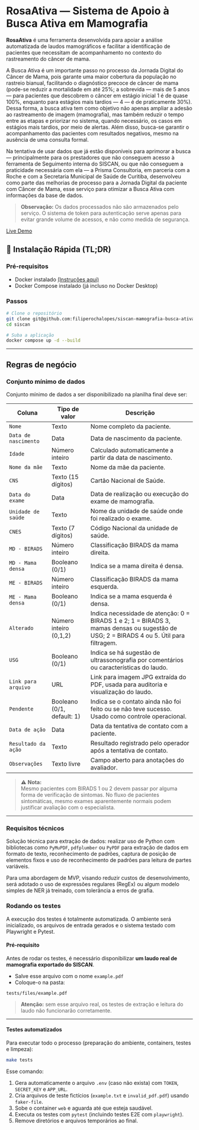 # RosaAtiva — Sistema de Apoio à Busca Ativa em Mamografia

**RosaAtiva** é uma ferramenta desenvolvida para apoiar a análise automatizada de laudos mamográficos e facilitar a identificação de pacientes que necessitam de acompanhamento no contexto do rastreamento do câncer de mama.

A Busca Ativa é um importante passo no processo da Jornada Digital do Câncer de Mama, pois garante uma maior cobertura da população no rastreio bianual, facilitando o diagnóstico precoce de câncer de mama (pode-se reduzir a mortalidade em até 25%; a sobrevida — mais de 5 anos — para pacientes que descobrem o câncer em estágio inicial 1 é de quase 100%, enquanto para estágios mais tardios — 4 — é de praticamente 30%). Dessa forma, a busca ativa tem como objetivo não apenas ampliar a adesão ao rastreamento de imagem (mamografia), mas também reduzir o tempo entre as etapas e priorizar no sistema, quando necessário, os casos em estágios mais tardios, por meio de alertas. Além disso, busca-se garantir o acompanhamento das pacientes com resultados negativos, mesmo na ausência de uma consulta formal.

Na tentativa de usar dados que já estão disponíveis para aprimorar a busca — principalmente para os prestadores que não conseguem acesso à ferramenta de Seguimento interna do SISCAN, ou que não conseguem a praticidade necessária com ela — a Prisma Consultoria, em parceria com a Roche e com a Secretaria Municipal de Saúde de Curitiba, desenvolveu como parte das melhorias de processo para a Jornada Digital da paciente com Câncer de Mama, esse serviço para otimizar a Busca Ativa com informações da base de dados.

> **Observação:** Os dados processados não são armazenados pelo serviço. O sistema de token para autenticação serve apenas para evitar grande volume de acessos, e não como medida de segurança.

[Live Demo](https://siscan.filipelopes.med.br)


## 🚀 Instalação Rápida (TL;DR)

### Pré-requisitos
- Docker instalado [(Instruções aqui)](https://docs.docker.com/get-docker/)
- Docker Compose instalado (já incluso no Docker Desktop)

### Passos

```bash
# Clone o repositório
git clone git@github.com:filiperochalopes/siscan-mamografia-busca-ativa.git siscan
cd siscan

# Suba a aplicação
docker compose up -d --build
```

---

## Regras de negócio

### Conjunto mínimo de dados

Conjunto mínimo de dados a ser disponibilizado na planilha final deve ser:

| Coluna                 | Tipo de valor         | Descrição |
|------------------------|------------------------|-----------|
| `Nome`                 | Texto                  | Nome completo da paciente. |
| `Data de nascimento`   | Data                   | Data de nascimento da paciente. |
| `Idade`                | Número inteiro         | Calculado automaticamente a partir da data de nascimento. |
| `Nome da mãe`          | Texto                  | Nome da mãe da paciente. |
| `CNS`                  | Texto (15 dígitos)     | Cartão Nacional de Saúde. |
| `Data do exame`        | Data                   | Data de realização ou execução do exame de mamografia. |
| `Unidade de saúde`     | Texto                  | Nome da unidade de saúde onde foi realizado o exame. |
| `CNES`                 | Texto (7 dígitos)      | Código Nacional da unidade de saúde. |
| `MD - BIRADS`          | Número inteiro         | Classificação BIRADS da mama direita. |
| `MD - Mama densa`      | Booleano (0/1)         | Indica se a mama direita é densa. |
| `ME - BIRADS`          | Número inteiro         | Classificação BIRADS da mama esquerda. |
| `ME - Mama densa`      | Booleano (0/1)         | Indica se a mama esquerda é densa. |
| `Alterado`             | Número inteiro (0,1,2) | Indica necessidade de atenção: 0 = BIRADS 1 e 2; 1 = BIRADS 3, mamas densas ou sugestão de USG; 2 = BIRADS 4 ou 5. Útil para filtragem. |
| `USG`                  | Booleano (0/1)         | Indica se há sugestão de ultrassonografia por comentários ou características do laudo. |
| `Link para arquivo`    | URL                    | Link para imagem JPG extraída do PDF, usada para auditoria e visualização do laudo. |
| `Pendente`             | Booleano (0/1, default: 1) | Indica se o contato ainda não foi feito ou se não teve sucesso. Usado como controle operacional. |
| `Data de ação`         | Data                   | Data da tentativa de contato com a paciente. |
| `Resultado da ação`    | Texto                  | Resultado registrado pelo operador após a tentativa de contato. |
| `Observações`          | Texto livre            | Campo aberto para anotações do avaliador. |

> ⚠️ **Nota:**  
Mesmo pacientes com BIRADS 1 ou 2 devem passar por alguma forma de verificação de sintomas. No fluxo de pacientes sintomáticas, mesmo exames aparentemente normais podem justificar avaliação com o especialista.

---

### Requisitos técnicos

Solução técnica para extração de dados: realizar uso de Python com bibliotecas como `PyMuPDF`, `pdfplumber` ou `PyPDF` para extração de dados em formato de texto, reconhecimento de padrões, captura de posição de elementos fixos e uso de reconhecimento de padrões para leitura de partes variáveis. 

Para uma abordagem de MVP, visando reduzir custos de desenvolvimento, será adotado o uso de expressões regulares (RegEx) ou algum modelo simples de NER já treinado, com tolerância a erros de grafia.

### Rodando os testes

A execução dos testes é totalmente automatizada. O ambiente será inicializado, os arquivos de entrada gerados e o sistema testado com Playwright e Pytest.

#### Pré-requisito

Antes de rodar os testes, é necessário disponibilizar **um laudo real de mamografia exportado do SISCAN**.

* Salve esse arquivo com o nome `example.pdf`
* Coloque-o na pasta:

```
tests/files/example.pdf
```

> **Atenção:** sem esse arquivo real, os testes de extração e leitura do laudo não funcionarão corretamente.

---

#### Testes automatizados

Para executar todo o processo (preparação do ambiente, containers, testes e limpeza):

```bash
make tests
```

Esse comando:

1. Gera automaticamente o arquivo `.env` (caso não exista) com `TOKEN`, `SECRET_KEY` e `APP_URL`.
2. Cria arquivos de teste fictícios (`example.txt` e `invalid_pdf.pdf`) usando `faker-file`.
3. Sobe o container `web` e aguarda até que esteja saudável.
4. Executa os testes com `pytest` (incluindo testes E2E com `playwright`).
5. Remove diretórios e arquivos temporários ao final.

